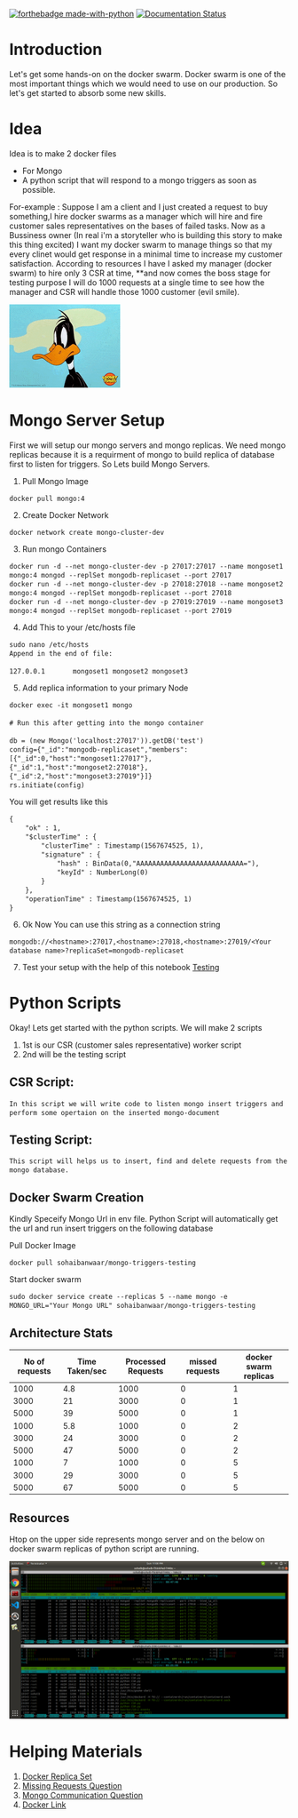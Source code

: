 [![forthebadge made-with-python](http://ForTheBadge.com/images/badges/made-with-python.svg)](https://www.python.org/)
[![Documentation Status](https://readthedocs.org/projects/ansicolortags/badge/?version=latest)](https://github.com/SohaibAnwaar/Docker-swarm/edit/main/readme.md)


# Introduction

Let's get some hands-on on the docker swarm. Docker swarm is one of the most important things which we would need to use on our production. So let's get started to absorb some new skills.


# Idea
Idea is to make 2 docker files 

* For Mongo
* A python script that will respond to a mongo triggers as soon as possible.

For-example : 
    Suppose I am a client and I just created a request to buy something,I hire docker swarms as a manager which will hire and fire customer sales representatives on the bases of failed tasks. Now as a Bussiness owner (In real i'm a storyteller who is building this story to make this thing excited) I want my docker swarm to manage things so that my every clinet would get response in a minimal time to increase my customer satisfaction. According to resources I have I asked my manager (docker swarm) to hire only 3 CSR at time, **and now comes the boss stage for testing purpose I will do 1000 requests at a single time to see how the manager and CSR will handle those 1000 customer (evil smile). 


![Lets make plan to fire you docker swarm huhahahah!!!](extras/evil_smile.gif)




# Mongo Server Setup

First we will setup our mongo servers and mongo replicas. We need mongo replicas because it is a requirment of mongo to build replica of database first to listen for triggers. So Lets build Mongo Servers.

1. Pull Mongo Image
```
docker pull mongo:4
```
2. Create Docker Network

```
docker network create mongo-cluster-dev
```
3. Run mongo Containers

```
docker run -d --net mongo-cluster-dev -p 27017:27017 --name mongoset1 mongo:4 mongod --replSet mongodb-replicaset --port 27017
docker run -d --net mongo-cluster-dev -p 27018:27018 --name mongoset2 mongo:4 mongod --replSet mongodb-replicaset --port 27018
docker run -d --net mongo-cluster-dev -p 27019:27019 --name mongoset3 mongo:4 mongod --replSet mongodb-replicaset --port 27019
```
4. Add This to your /etc/hosts file

```
sudo nano /etc/hosts
Append in the end of file:

127.0.0.1       mongoset1 mongoset2 mongoset3

```
5. Add replica information to your primary Node

```
docker exec -it mongoset1 mongo

# Run this after getting into the mongo container

db = (new Mongo('localhost:27017')).getDB('test')
config={"_id":"mongodb-replicaset","members":[{"_id":0,"host":"mongoset1:27017"},{"_id":1,"host":"mongoset2:27018"},{"_id":2,"host":"mongoset3:27019"}]}
rs.initiate(config)

```
You will get results like this

```
{
	"ok" : 1,
	"$clusterTime" : {
		"clusterTime" : Timestamp(1567674525, 1),
		"signature" : {
			"hash" : BinData(0,"AAAAAAAAAAAAAAAAAAAAAAAAAAA="),
			"keyId" : NumberLong(0)
		}
	},
	"operationTime" : Timestamp(1567674525, 1)
}
```
6. Ok Now You can use this string as a connection string

```
mongodb://<hostname>:27017,<hostname>:27018,<hostname>:27019/<Your database name>?replicaSet=mongodb-replicaset

```

7. Test your setup with the help of this notebook  [Testing](Testing.ipynb)


# Python Scripts

Okay! Lets get started with the python scripts. We will make 2 scripts

1. 1st is our CSR (customer sales representative) worker script 
2. 2nd will be the testing script


## CSR Script:
    In this script we will write code to listen mongo insert triggers and perform some opertaion on the inserted mongo-document

## Testing Script:
    This script will helps us to insert, find and delete requests from the mongo database.


## Docker Swarm Creation

Kindly Speceify Mongo Url in env file. Python Script will automatically get the url and run insert triggers on the following database

Pull Docker Image

```
docker pull sohaibanwaar/mongo-triggers-testing
```

Start docker swarm 

```
sudo docker service create --replicas 5 --name mongo -e MONGO_URL="Your Mongo URL" sohaibanwaar/mongo-triggers-testing

```

## Architecture Stats

| No of requests  | Time Taken/sec | Processed Requests | missed requests | docker swarm replicas |
|-|-|-|-|-|
| 1000 | 4.8 | 1000 | 0 | 1 |
| 3000 | 21 | 3000 | 0 | 1 |
| 5000 | 39 | 5000 | 0 | 1 |
| 1000 | 5.8 | 1000 | 0 | 2 |
| 3000 | 24 | 3000 | 0 | 2 |
| 5000 | 47 | 5000 | 0 | 2 |
| 1000 | 7 | 1000 | 0 | 5 |
| 3000 | 29 | 3000 | 0 | 5 |
| 5000 | 67 | 5000 | 0 | 5 |
    

## Resources

Htop on the upper side represents mongo server and on the below on docker swarm replicas of python script are running.

![Image](extras/resources.png)



# Helping Materials

1. [Docker Replica Set](https://www.gyanblog.com/docker/how-run-mongodb-replicaset-docker/)
2. [Missing Requests Question](https://stackoverflow.com/questions/68235961/mongo-misses-to-catch-insert-triggers)
3. [Mongo Communication Question](https://stackoverflow.com/questions/68244000/issues-in-communication-of-mongo-db-between-2-servers)
4. [Docker Link](https://hub.docker.com/repository/docker/sohaibanwaar/mongo-triggers-testing)
